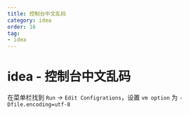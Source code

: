 ```yaml
---
title: 控制台中文乱码
category: idea
order: 16
tag:
- idea
---
```


# idea - 控制台中文乱码

在菜单栏找到 `Run` -> `Edit Configrations`，设置 `vm option` 为 `-Dfile.encoding=utf-8`
